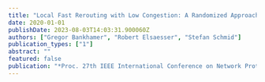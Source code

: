 ```yaml
---
title: "Local Fast Rerouting with Low Congestion: A Randomized Approach"
date: 2020-01-01
publishDate: 2023-08-03T14:03:31.900060Z
authors: ["Gregor Bankhamer", "Robert Elsaesser", "Stefan Schmid"]
publication_types: ["1"]
abstract: ""
featured: false
publication: "*Proc. 27th IEEE International Conference on Network Protocols (ICNP)*"
---
```


